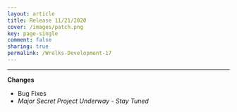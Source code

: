 ```yaml
---
layout: article
title: Release 11/21/2020
cover: /images/patch.png
key: page-single
comment: false
sharing: true
permalink: /Wrelks-Development-17
---
```

   
---
   
**Changes**

- Bug Fixes 
- *Major Secret Project Underway - Stay Tuned*
